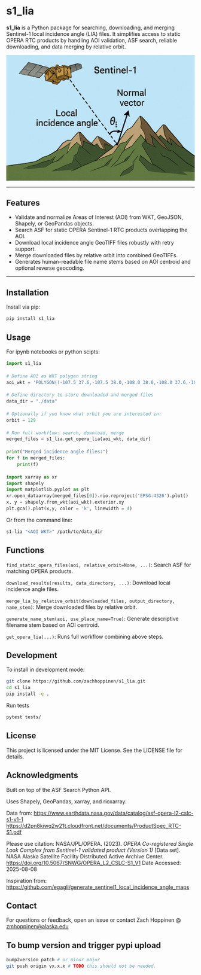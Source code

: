 # s1_lia

**s1_lia** is a Python package for searching, downloading, and merging Sentinel-1 local incidence angle (LIA) files. It simplifies access to static OPERA RTC products by handling AOI validation, ASF search, reliable downloading, and data merging by relative orbit.


<img src="https://github.com/ZachHoppinen/s1_lia/blob/main/title-img.png" width="800">

---

## Features

- Validate and normalize Areas of Interest (AOI) from WKT, GeoJSON, Shapely, or GeoPandas objects.
- Search ASF for static OPERA Sentinel-1 RTC products overlapping the AOI.
- Download local incidence angle GeoTIFF files robustly with retry support.
- Merge downloaded files by relative orbit into combined GeoTIFFs.
- Generates human-readable file name stems based on AOI centroid and optional reverse geocoding.

---

## Installation

Install via pip:

```bash
pip install s1_lia
```

## Usage

For ipynb notebooks or python scipts:

```python
import s1_lia

# Define AOI as WKT polygon string
aoi_wkt = 'POLYGON((-107.5 37.6,-107.5 38.0,-108.0 38.0,-108.0 37.6,-107.5 37.6))'

# Define directory to store downloaded and merged files
data_dir = "./data"

# Optionally if you know what orbit you are interested in:
orbit = 129

# Run full workflow: search, download, merge
merged_files = s1_lia.get_opera_lia(aoi_wkt, data_dir)

print("Merged incidence angle files:")
for f in merged_files:
    print(f)

import xarray as xr
import shapely
import matplotlib.pyplot as plt
xr.open_dataarray(merged_files[0]).rio.reproject('EPSG:4326').plot()
x, y = shapely.from_wkt(aoi_wkt).exterior.xy
plt.gca().plot(x,y, color = 'k', linewidth = 4)
```


Or from the command line:

```bash
s1-lia "<AOI WKT>" /path/to/data_dir
```

## Functions
`find_static_opera_files(aoi, relative_orbit=None, ...)`: Search ASF for matching OPERA products.

`download_results(results, data_directory, ...)`: Download local incidence angle files.

`merge_lia_by_relative_orbit(downloaded_files, output_directory, name_stem)`: Merge downloaded files by relative orbit.

`generate_name_stem(aoi, use_place_name=True)`: Generate descriptive filename stem based on AOI centroid.

`get_opera_lia(...)`: Runs full workflow combining above steps.

## Development
To install in development mode:

```bash
git clone https://github.com/zachhoppinen/s1_lia.git
cd s1_lia
pip install -e .
```

Run tests

```bash
pytest tests/
```

## License
This project is licensed under the MIT License. See the LICENSE file for details.

## Acknowledgments
Built on top of the ASF Search Python API.

Uses Shapely, GeoPandas, xarray, and rioxarray.

Data from:
https://www.earthdata.nasa.gov/data/catalog/asf-opera-l2-cslc-s1-v1-1
https://d2pn8kiwq2w21t.cloudfront.net/documents/ProductSpec_RTC-S1.pdf

Please use citation:
NASA/JPL/OPERA. (2023). <i>OPERA Co-registered Single Look Complex from Sentinel-1 validated product (Version 1)</i> [Data set]. NASA Alaska Satellite Facility Distributed Active Archive Center. https://doi.org/10.5067/SNWG/OPERA_L2_CSLC-S1_V1 Date Accessed: 2025-08-08

Inspiration from: 
https://github.com/egagli/generate_sentinel1_local_incidence_angle_maps

## Contact
For questions or feedback, open an issue or contact Zach Hoppinen @ zmhoppinen@alaska.edu

## To bump version and trigger pypi upload

```bash
bump2version patch # or minor major
git push origin vx.x.x # TODO this should not be needed.
```
